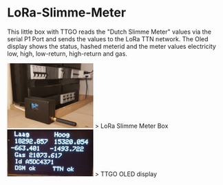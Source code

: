 # LoRa-Slimme-Meter
This little box with TTGO reads the "Dutch Slimme Meter" values via the serial P1 Port and sends the values to the LoRa TTN network.
The Oled display shows the status, hashed meterid and the meter values electricity low, high, low-return, high-return and gas.

<img src="images/dsm.jpg" alt="De Slimme Meter" width="200"/>
> LoRa Slimme Meter Box

<img src="images/oled.jpg" alt="OLED display" width="200"/>
> TTGO OLED display
